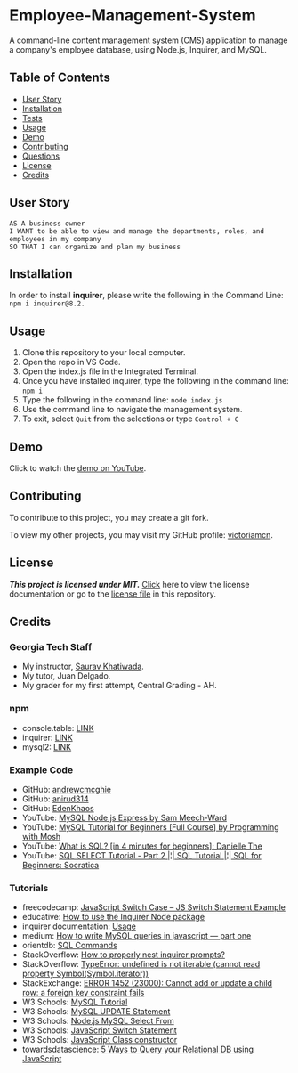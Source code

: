 # Employee-Management-System
A command-line content management system (CMS) application to manage a company's employee database, using Node.js, Inquirer, and MySQL.

## Table of Contents
- [User Story](#user-story)
- [Installation](#installation)
- [Tests](#tests)
- [Usage](#usage)
- [Demo](#demo)
- [Contributing](#contributing)
- [Questions](#questions)
- [License](#license)
- [Credits](#credits)

## User Story

```
AS A business owner
I WANT to be able to view and manage the departments, roles, and employees in my company
SO THAT I can organize and plan my business
```

## Installation

In order to install **inquirer**, please write the following in the Command Line: ```npm i inquirer@8.2.```


## Usage

1. Clone this repository to your local computer.
2. Open the repo in VS Code.
3. Open the index.js file in the Integrated Terminal.
4. Once you have installed inquirer, type the following in the command line: ```npm i```
5. Type the following in the command line: ```node index.js```
6. Use the command line to navigate the management system.
7. To exit, select ```Quit``` from the selections or type ```Control + C```

## Demo

Click to watch the [demo on YouTube]().

## Contributing

To contribute to this project, you may create a git fork.

To view my other projects, you may visit my GitHub profile: [victoriamcn](https://github.com/victoriamcn).


## License

***This project is licensed under MIT.*** [Click](https://pitt.libguides.com/openlicensing/MIT#:~:text=Users%20of%20software%20using%20an,and%20the%20X%20Windows%20System.) here to view the license documentation or go to the [license file](https://github.com/victoriamcn/Employee-Management-System/blob/main/LICENSE) in this repository.

## Credits

### Georgia Tech Staff
- My instructor, [Saurav Khatiwada](https://github.com/khatiwadasaurav).
- My tutor, Juan Delgado.
- My grader for my first attempt, Central Grading - AH.

### npm
- console.table: [LINK](https://www.npmjs.com/package/console.table)
- inquirer: [LINK](https://www.npmjs.com/package/inquirer/v/8.2.4)
- mysql2: [LINK](https://www.npmjs.com/package/mysql2#first-query)

### Example Code
- GitHub: [andrewcmcghie](https://github.com/andrewcmcghie/HW--12-Employee-Tracker/blob/main/server.js)
- GitHub: [anirud314](https://github.com/anirud314/employeeTable)
- GitHub: [EdenKhaos](https://github.com/EdenKhaos/12-mysql-employee-tracker/blob/master/server.js) 
- YouTube: [MySQL Node.js Express by Sam Meech-Ward](https://www.youtube.com/watch?v=Hej48pi_lOc)
- YouTube: [MySQL Tutorial for Beginners [Full Course] by Programming with Mosh](https://www.youtube.com/watch?v=7S_tz1z_5bA&list=PLCy9cCBpeyhK8vAF8RpcA3_MUX007O7qc&index=8&t=1525s)
- YouTube: [What is SQL? [in 4 minutes for beginners]: Danielle The](https://www.youtube.com/watch?v=27axs9dO7AE&list=PLCy9cCBpeyhK8vAF8RpcA3_MUX007O7qc&index=9) 
- YouTube: [SQL SELECT Tutorial - Part 2 |¦| SQL Tutorial |¦| SQL for Beginners: Socratica](https://www.youtube.com/watch?v=PkJKzR_sClM&list=PLi01XoE8jYojRqM4qGBF1U90Ee1Ecb5tt&index=6) 

### Tutorials
- freecodecamp: [JavaScript Switch Case – JS Switch Statement Example](https://www.freecodecamp.org/news/javascript-switch-case-js-switch-statement-example/)
- educative: [How to use the Inquirer Node package](https://www.educative.io/answers/how-to-use-the-inquirer-node-package)
- inquirer documentation: [Usage](https://python-inquirer.readthedocs.io/en/latest/usage.html#question-types)
- medium: [How to write MySQL queries in javascript — part one](https://medium.com/@Nikerys/how-to-write-mysql-queries-in-javascript-part-one-372d4d5e4da7)
- orientdb: [SQL Commands](https://orientdb.com/docs/2.2.x/Commands.html)
- StackOverflow: [How to properly nest inquirer prompts?](https://stackoverflow.com/questions/74075310/how-to-properly-nest-inquirer-prompts)
- StackOverflow: [TypeError: undefined is not iterable (cannot read property Symbol(Symbol.iterator))](https://stackoverflow.com/questions/55308778/typeerror-undefined-is-not-iterable-cannot-read-property-symbolsymbol-iterato)
- StackExchange: [ERROR 1452 (23000): Cannot add or update a child row: a foreign key constraint fails](https://dba.stackexchange.com/questions/320581/error-1452-23000-cannot-add-or-update-a-child-row-a-foreign-key-constraint-f)
- W3 Schools: [MySQL Tutorial](https://www.w3schools.com/MySQL/default.asp)
- W3 Schools: [MySQL UPDATE Statement](https://www.w3schools.com/mysql/mysql_update.asp)
- W3 Schools: [Node.js MySQL Select From](https://www.w3schools.com/nodejs/nodejs_mysql_select.asp)
- W3 Schools: [JavaScript Switch Statement](https://www.w3schools.com/js/js_switch.asp)
- W3 Schools: [JavaScript Class constructor](https://www.w3schools.com/jsref/jsref_constructor_class.asp)
- towardsdatascience: [5 Ways to Query your Relational DB using JavaScript](https://towardsdatascience.com/5-ways-to-query-your-relational-db-using-javascript-d5499711fc7d)
